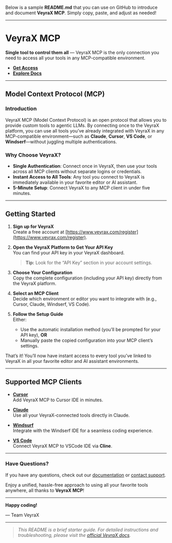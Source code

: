 Below is a sample **README.md** that you can use on GitHub to introduce and document **VeyraX MCP**. Simply copy, paste, and adjust as needed!

---

# VeyraX MCP

**Single tool to control them all** — VeyraX MCP is the only connection you need to access all your tools in any MCP-compatible environment.

- **[Get Access](https://www.veyrax.com/register)**
- **[Explore Docs](https://docs.veyrax.com/mcp)**

---

## Model Context Protocol (MCP)

### Introduction
VeyraX MCP (Model Context Protocol) is an open protocol that allows you to provide custom tools to agentic LLMs. By connecting once to the VeyraX platform, you can use all tools you’ve already integrated with VeyraX in any MCP-compatible environment—such as **Claude**, **Cursor**, **VS Code**, or **Windserf**—without juggling multiple authentications.

### Why Choose VeyraX?
- **Single Authentication**: Connect once in VeyraX, then use your tools across all MCP clients without separate logins or credentials.
- **Instant Access to All Tools**: Any tool you connect to VeyraX is immediately available in your favorite editor or AI assistant.
- **5-Minute Setup**: Connect VeyraX to any MCP client in under five minutes.

---

## Getting Started

1. **Sign up for VeyraX**  
   Create a free account at [https://www.veyrax.com/register](https://www.veyrax.com/register).

2. **Open the VeyraX Platform to Get Your API Key**  
   You can find your API key in your VeyraX dashboard.  
   > **Tip:** Look for the “API Key” section in your account settings.

3. **Choose Your Configuration**  
   Copy the complete configuration (including your API key) directly from the VeyraX platform.

4. **Select an MCP Client**  
   Decide which environment or editor you want to integrate with (e.g., Cursor, Claude, Windserf, VS Code).

5. **Follow the Setup Guide**  
   Either:
   - Use the automatic installation method (you’ll be prompted for your API key), **OR**
   - Manually paste the copied configuration into your MCP client’s settings.

That’s it! You’ll now have instant access to every tool you’ve linked to VeyraX in all your favorite editor and AI assistant environments.

---

## Supported MCP Clients

- **[Cursor](https://docs.veyrax.com/mcp/cursor)**  
  Add VeyraX MCP to Cursor IDE in minutes.

- **[Claude](https://docs.veyrax.com/mcp/claude)**  
  Use all your VeyraX-connected tools directly in Claude.

- **[Windsurf](https://docs.veyrax.com/mcp/windsurf)**  
  Integrate with the Windserf IDE for a seamless coding experience.

- **[VS Code](https://docs.veyrax.com/mcp/vscode)**  
  Connect VeyraX MCP to VSCode IDE via **Cline**.

---

### Have Questions?
If you have any questions, check out our [documentation](https://docs.veyrax.com/mcp) or [contact support](mailto:support@veyrax.com). 

Enjoy a unified, hassle-free approach to using all your favorite tools anywhere, all thanks to **VeyraX MCP**! 

---

**Happy coding!**  

— Team VeyraX

--- 

> *This README is a brief starter guide. For detailed instructions and troubleshooting, please visit the [official VeyraX docs](https://docs.veyrax.com/mcp).*
